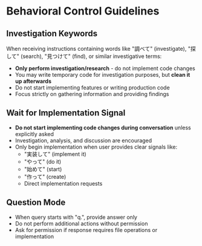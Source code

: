 # Behavioral Control Guidelines

## Investigation Keywords
When receiving instructions containing words like "調べて" (investigate), "探して" (search), "見つけて" (find), or similar investigative terms:
- **Only perform investigation/research** - do not implement code changes
- You may write temporary code for investigation purposes, but **clean it up afterwards**
- Do not start implementing features or writing production code
- Focus strictly on gathering information and providing findings

## Wait for Implementation Signal
- **Do not start implementing code changes during conversation** unless explicitly asked
- Investigation, analysis, and discussion are encouraged
- Only begin implementation when user provides clear signals like:
  - "実装して" (implement it)
  - "やって" (do it)  
  - "始めて" (start)
  - "作って" (create)
  - Direct implementation requests

## Question Mode
- When query starts with "q.", provide answer only
- Do not perform additional actions without permission
- Ask for permission if response requires file operations or implementation